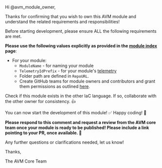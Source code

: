 <!-- markdownlint-disable -->
Hi @avm_module_owner,

Thanks for confirming that you wish to own this AVM module and understand the related requirements and responsibilities!

Before starting development, please ensure ALL the following requirements are met.

**Please use the following values explicitly as provided in the [module index](https://zojovano.github.io/azure-verified-modules-copy/indexes/) page**:

- For your module:
  - `ModuleName` - for naming your module
  - `TelemetryIdPrefix` - for your module's [telemetry](https://zojovano.github.io/azure-verified-modules-copy/spec/SFR3)
  - Folder path are defined in `RepoURL`.
  - Create GitHub teams for module owners and contributors and grant them permissions as outlined [here](https://zojovano.github.io/azure-verified-modules-copy/spec/SNFR20).

Check if this module exists in the other IaC language. If so, collaborate with the other owner for consistency. 👍

You can now start the development of this module! ✅ Happy coding! 🎉

**Please respond to this comment and request a review from the AVM core team once your module is ready to be published! Please include a link pointing to your PR, once available. 🙏**

Any further questions or clarifications needed, let us know!

Thanks,

The AVM Core Team
<!-- markdownlint-restore -->
